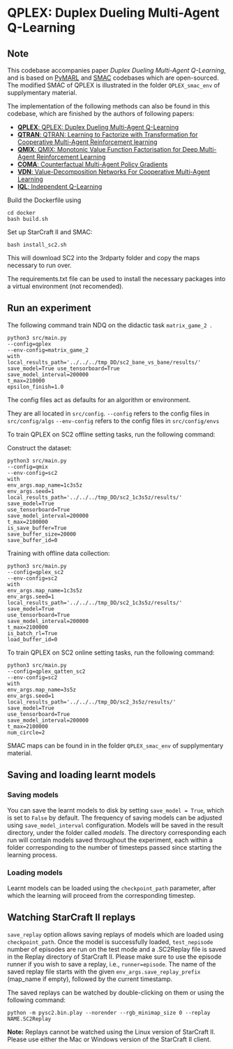 # QPLEX: Duplex Dueling Multi-Agent Q-Learning

## Note
 This codebase accompanies paper *Duplex Dueling Multi-Agent Q-Learning*, 
 and is based on  [PyMARL](https://github.com/oxwhirl/pymarl) and [SMAC](https://github.com/oxwhirl/smac) codebases which are open-sourced. The modified SMAC of QPLEX is illustrated in the folder `QPLEX_smac_env` of supplymentary material.

The implementation of the following methods can also be found in this codebase, which are finished by the authors of following papers:

- [**QPLEX**: QPLEX: Duplex Dueling Multi-Agent Q-Learning](https://arxiv.org/abs/2008.01062)
- [**QTRAN**: QTRAN: Learning to Factorize with Transformation for Cooperative Multi-Agent Reinforcement learning](https://arxiv.org/abs/1905.05408)
- [**QMIX**: QMIX: Monotonic Value Function Factorisation for Deep Multi-Agent Reinforcement Learning](https://arxiv.org/abs/1803.11485)
- [**COMA**: Counterfactual Multi-Agent Policy Gradients](https://arxiv.org/abs/1705.08926)
- [**VDN**: Value-Decomposition Networks For Cooperative Multi-Agent Learning](https://arxiv.org/abs/1706.05296) 
- [**IQL**: Independent Q-Learning](https://arxiv.org/abs/1511.08779)

Build the Dockerfile using 
```shell
cd docker
bash build.sh
```

Set up StarCraft II and SMAC:
```shell
bash install_sc2.sh
```

This will download SC2 into the 3rdparty folder and copy the maps necessary to run over.

The requirements.txt file can be used to install the necessary packages into a virtual environment (not recomended).

## Run an experiment 

The following command train NDQ on the didactic task `matrix_game_2 `.

```shell
python3 src/main.py 
--config=qplex 
--env-config=matrix_game_2 
with 
local_results_path='../../../tmp_DD/sc2_bane_vs_bane/results/' 
save_model=True use_tensorboard=True 
save_model_interval=200000 
t_max=210000 
epsilon_finish=1.0
```

The config files act as defaults for an algorithm or environment. 

They are all located in `src/config`.
`--config` refers to the config files in `src/config/algs`
`--env-config` refers to the config files in `src/config/envs`

To train QPLEX on SC2 offline setting tasks, run the following command:

Construct the dataset:

```shell
python3 src/main.py 
--config=qmix 
--env-config=sc2 
with 
env_args.map_name=1c3s5z 
env_args.seed=1 
local_results_path='../../../tmp_DD/sc2_1c3s5z/results/' 
save_model=True 
use_tensorboard=True 
save_model_interval=200000 
t_max=2100000 
is_save_buffer=True 
save_buffer_size=20000 
save_buffer_id=0
```

Training with offline data collection:

```shell
python3 src/main.py 
--config=qplex_sc2 
--env-config=sc2 
with 
env_args.map_name=1c3s5z 
env_args.seed=1 
local_results_path='../../../tmp_DD/sc2_1c3s5z/results/' 
save_model=True 
use_tensorboard=True 
save_model_interval=200000 
t_max=2100000 
is_batch_rl=True 
load_buffer_id=0
```

To train QPLEX on SC2 online setting tasks, run the following command:

```shell
python3 src/main.py 
--config=qplex_qatten_sc2 
--env-config=sc2 
with 
env_args.map_name=3s5z 
env_args.seed=1 
local_results_path='../../../tmp_DD/sc2_3s5z/results/' 
save_model=True 
use_tensorboard=True 
save_model_interval=200000 
t_max=2100000 
num_circle=2
```

SMAC maps can be found in in the folder `QPLEX_smac_env` of supplymentary material.

## Saving and loading learnt models

### Saving models

You can save the learnt models to disk by setting `save_model = True`, which is set to `False` by default. The frequency of saving models can be adjusted using `save_model_interval` configuration. Models will be saved in the result directory, under the folder called *models*. The directory corresponding each run will contain models saved throughout the experiment, each within a folder corresponding to the number of timesteps passed since starting the learning process.

### Loading models

Learnt models can be loaded using the `checkpoint_path` parameter, after which the learning will proceed from the corresponding timestep. 

## Watching StarCraft II replays

`save_replay` option allows saving replays of models which are loaded using `checkpoint_path`. Once the model is successfully loaded, `test_nepisode` number of episodes are run on the test mode and a .SC2Replay file is saved in the Replay directory of StarCraft II. Please make sure to use the episode runner if you wish to save a replay, i.e., `runner=episode`. The name of the saved replay file starts with the given `env_args.save_replay_prefix` (map_name if empty), followed by the current timestamp. 

The saved replays can be watched by double-clicking on them or using the following command:

```shell
python -m pysc2.bin.play --norender --rgb_minimap_size 0 --replay NAME.SC2Replay
```

**Note:** Replays cannot be watched using the Linux version of StarCraft II. Please use either the Mac or Windows version of the StarCraft II client.